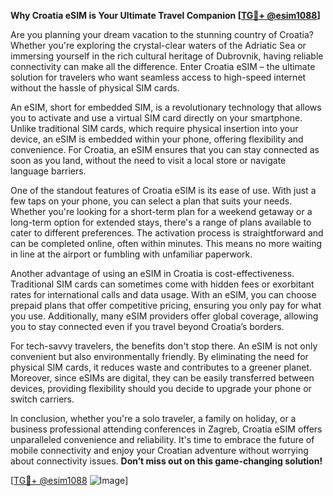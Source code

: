 **Why Croatia eSIM is Your Ultimate Travel Companion [[TG💪+ @esim1088](https://t.me/s/esim1088)]**

Are you planning your dream vacation to the stunning country of Croatia? Whether you're exploring the crystal-clear waters of the Adriatic Sea or immersing yourself in the rich cultural heritage of Dubrovnik, having reliable connectivity can make all the difference. Enter Croatia eSIM – the ultimate solution for travelers who want seamless access to high-speed internet without the hassle of physical SIM cards.

An eSIM, short for embedded SIM, is a revolutionary technology that allows you to activate and use a virtual SIM card directly on your smartphone. Unlike traditional SIM cards, which require physical insertion into your device, an eSIM is embedded within your phone, offering flexibility and convenience. For Croatia, an eSIM ensures that you can stay connected as soon as you land, without the need to visit a local store or navigate language barriers.

One of the standout features of Croatia eSIM is its ease of use. With just a few taps on your phone, you can select a plan that suits your needs. Whether you're looking for a short-term plan for a weekend getaway or a long-term option for extended stays, there's a range of plans available to cater to different preferences. The activation process is straightforward and can be completed online, often within minutes. This means no more waiting in line at the airport or fumbling with unfamiliar paperwork.

Another advantage of using an eSIM in Croatia is cost-effectiveness. Traditional SIM cards can sometimes come with hidden fees or exorbitant rates for international calls and data usage. With an eSIM, you can choose prepaid plans that offer competitive pricing, ensuring you only pay for what you use. Additionally, many eSIM providers offer global coverage, allowing you to stay connected even if you travel beyond Croatia’s borders.

For tech-savvy travelers, the benefits don't stop there. An eSIM is not only convenient but also environmentally friendly. By eliminating the need for physical SIM cards, it reduces waste and contributes to a greener planet. Moreover, since eSIMs are digital, they can be easily transferred between devices, providing flexibility should you decide to upgrade your phone or switch carriers.

In conclusion, whether you're a solo traveler, a family on holiday, or a business professional attending conferences in Zagreb, Croatia eSIM offers unparalleled convenience and reliability. It's time to embrace the future of mobile connectivity and enjoy your Croatian adventure without worrying about connectivity issues. **Don’t miss out on this game-changing solution!** 

[[TG💪+ @esim1088](https://t.me/s/esim1088) ![Image](https://i.postimg.cc/Y0z9fWf4/image.png)]